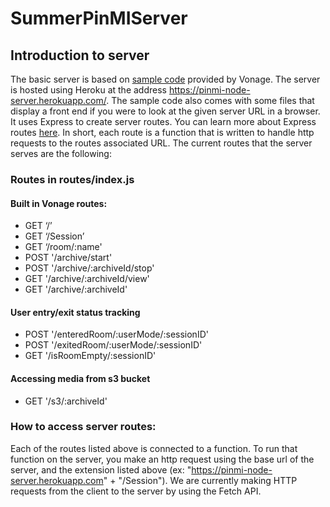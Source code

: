 # SummerPinMIServer


## Introduction to server
The basic server is based on [sample code](https://github.com/opentok/opentok-node/blob/main/sample/Archiving/README.md) provided by Vonage. The server is hosted using Heroku at the address https://pinmi-node-server.herokuapp.com/. The sample code also comes with some files that display a front end if you were to look at the given server URL in a browser. It uses Express to create server routes. You can learn more about Express routes [here](https://developer.mozilla.org/en-US/docs/Learn/Server-side/Express_Nodejs/routes). In short, each route is a function that is written to handle http requests to the routes associated URL. The current routes that the server serves are the following:

### Routes in routes/index.js
#### Built in Vonage routes:
* GET ‘/’
* GET ‘/Session’
* GET ‘/room/:name'
* POST '/archive/start'
* POST '/archive/:archiveId/stop'
* GET '/archive/:archiveId/view'
* GET  '/archive/:archiveId'
#### User entry/exit status tracking 
* POST '/enteredRoom/:userMode/:sessionID'
* POST '/exitedRoom/:userMode/:sessionID'
* GET '/isRoomEmpty/:sessionID'
#### Accessing media from s3 bucket 
* GET '/s3/:archiveId'

### How to access server routes:
Each of the routes listed above is connected to a function. To run that function on the server, you make an http request using the base url of the server, and the extension listed above (ex: "https://pinmi-node-server.herokuapp.com" + "/Session"). We are currently making HTTP requests from the client to the server by using the Fetch API. 

